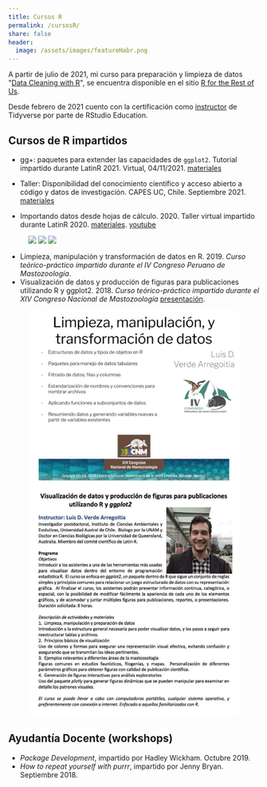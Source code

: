 ```yaml
---
title: Cursos R
permalink: /cursosR/
share: false
header:
  image: /assets/images/featureHabr.png
---
```


A partir de julio de 2021, mi curso para preparación y limpieza de datos "[Data Cleaning with R](https://rfortherestofus.com/courses/data-cleaning/)", se encuentra disponible en el sitio [R for the Rest of Us](https://rfortherestofus.com).

Desde febrero de 2021 cuento con la certificación como [instructor](https://education.rstudio.com/trainers/people/verde_arregoitia+luis/) de Tidyverse por parte de RStudio Education.


## Cursos de R impartidos

- gg+: paquetes para extender las capacidades de `ggplot2`. Tutorial impartido durante LatinR 2021. Virtual, 04/11/2021.  [materiales](https://github.com/luisDVA/ggmas)  

- Taller: Disponibilidad del conocimiento científico y acceso abierto a código y datos de investigación. CAPES UC, Chile. Septiembre 2021. [materiales](https://docs.google.com/presentation/d/1UnyRUl5VeguLP7X0YERbqfi7bn8K2UpoljGJSaMEJnY/edit?usp=sharing)  

- Importando datos desde hojas de cálculo. 2020. Taller virtual impartido durante LatinR 2020. [materiales](https://github.com/luisDVA/tallerxl). [youtube](https://www.youtube.com/watch?v=vp_1N2tOFqI)  


<figure class="third">
    <img src="https://pbs.twimg.com/media/FDWdlN0XoAMSKhe?format=jpg&name=large">
    <img src="https://pbs.twimg.com/media/E90o9n-XMAIbyEX?format=jpg&name=large">
    <img src="https://pbs.twimg.com/media/EixIkqyXsAM6205?format=jpg&name=large">
</figure>


- Limpieza, manipulación y transformación de datos en R. 2019. _Curso teórico-práctico impartido durante el IV Congreso Peruano de Mastozoología_.  
- Visualización de datos y producción de figuras para publicaciones utilizando R y ggplot2. 2018. _Curso teórico-práctico impartido durante el XIV Congreso Nacional de Mastozoología_ [presentación](https://docs.google.com/presentation/d/1SKtM-2RLXwfGj3uFXXZx8-mT_q0VTSjYomt2d_R6NYI/edit?usp=sharing).  
  
<figure class="half">
    <img src="/assets/images/luisaamp.png">
    <img src="/assets/images/ldcnm18.png">
</figure>


## Ayudantía Docente (workshops)

- _Package Development_, impartido por Hadley Wickham. Octubre 2019.
- _How to repeat yourself with purrr_, impartido por Jenny Bryan. Septiembre 2018.   


